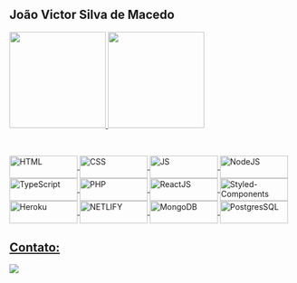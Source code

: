 ## João Victor Silva de Macedo

<div>
  <a href="https://github.com/JoaoMacedo03">
  <img height="170em" src="https://github-readme-stats.vercel.app/api?username=JoaoMacedo03&show_icons=true&theme=tokyonight&include_all_commits=true&count_private=true"/>
  <img height="170em" src="https://github-readme-stats.vercel.app/api/top-langs/?username=JoaoMacedo03&layout=compact&langs_count=7&theme=tokyonight"/>
</div>
  
  ##
  
 <div style="display: inline_block"><br>
  <img align="center" alt="HTML" title="HTML" height="40" width="120" src="https://img.shields.io/badge/HTML5-E34F26?style=for-the-badge&logo=html5&logoColor=white">
  <img align="center" alt="CSS" title="CSS" height="40" width="120" src="https://img.shields.io/badge/CSS3-1572B6?style=for-the-badge&logo=css3&logoColor=white">
  <img align="center" alt="JS" title="JS" height="40" width="120" src="https://img.shields.io/badge/JavaScript-323330?style=for-the-badge&logo=javascript&logoColor=F7DF1E">
   <img align="center" alt="NodeJS" title="NodeJS" height="40" width="120" src="https://img.shields.io/badge/Node.js-43853D?style=for-the-badge&logo=node.js&logoColor=white">
   <img align="center" alt="TypeScript" title="TypeScript" height="40" width="120" src="https://img.shields.io/badge/TypeScript-007ACC?style=for-the-badge&logo=typescript&logoColor=white">
   <img align="center" alt="PHP" title="PHP" height="40" width="120" src="https://img.shields.io/badge/PHP-777BB4?style=for-the-badge&logo=php&logoColor=white">
   <img align="center" alt="ReactJS" title="ReactJS" height="40" width="120" src="https://img.shields.io/badge/React-20232A?style=for-the-badge&logo=react&logoColor=61DAFB">
   <img align="center" alt="Styled-Components" title="Styled-Components" height="40" width="120" src="https://img.shields.io/badge/styled--components-DB7093?style=for-the-badge&logo=styled-components&logoColor=white">
   <img align="center" alt="Heroku" title="Heroku" height="40" width="120" src="https://img.shields.io/badge/Heroku-430098?style=for-the-badge&logo=heroku&logoColor=white">
   <img align="center" alt="NETLIFY" title="NETLIFY" height="40" width="120" src="https://img.shields.io/badge/Netlify-00C7B7?style=for-the-badge&logo=netlify&logoColor=white">
   <img align="center" alt="MongoDB" title="MongoDB" height="40" width="120" src="https://img.shields.io/badge/MongoDB-4EA94B?style=for-the-badge&logo=mongodb&logoColor=white">
   <img align="center" alt="PostgresSQL" title="PostgresSQL" height="40" width="120" src="https://img.shields.io/badge/PostgreSQL-316192?style=for-the-badge&logo=postgresql&logoColor=white">
</div>
  
  ## Contato:
  
  <div> 
  <a href="https://www.linkedin.com/in/jo%C3%A3o-macedo-b47421110/" target="_blank"><img src="https://img.shields.io/badge/-LinkedIn-%230077B5?style=for-the-badge&logo=linkedin&logoColor=white" target="_blank"></a> 
</div>
  

